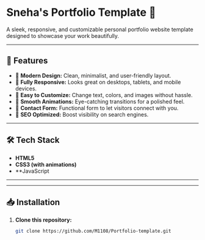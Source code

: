# Sneha's Portfolio Template 🌟

A sleek, responsive, and customizable personal portfolio website template designed to showcase your work beautifully.

---

## 🚀 Features
- 🔹 **Modern Design:** Clean, minimalist, and user-friendly layout.
- 🔹 **Fully Responsive:** Looks great on desktops, tablets, and mobile devices.
- 🔹 **Easy to Customize:** Change text, colors, and images without hassle.
- 🔹 **Smooth Animations:** Eye-catching transitions for a polished feel.
- 🔹 **Contact Form:** Functional form to let visitors connect with you.
- 🔹 **SEO Optimized:** Boost visibility on search engines.

---

## 🛠️ Tech Stack
- **HTML5**  
- **CSS3 (with animations)**  
- **JavaScript

---


---

## 📥 Installation

1. **Clone this repository:**
   ```bash
   git clone https://github.com/M1108/Portfolio-template.git
